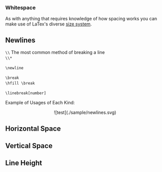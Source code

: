 ### Whitespace

As with anything that requires knowledge of how spacing works you can make use of LaTex's diverse
[size system](./size).

## Newlines

`\\` The most common method of breaking a line  
`\\*`  

`\newline`  

`\break`  
`\hfill \break`  

`\linebreak[number]`  

Example of Usages of Each Kind:  
<center>![test](./sample/newlines.svg)</center>

## Horizontal Space

## Vertical Space

## Line Height